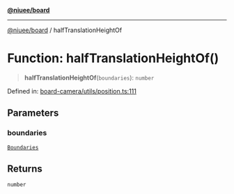 [**@niuee/board**](../README.md)

***

[@niuee/board](../globals.md) / halfTranslationHeightOf

# Function: halfTranslationHeightOf()

> **halfTranslationHeightOf**(`boundaries`): `number`

Defined in: [board-camera/utils/position.ts:111](https://github.com/niuee/board/blob/d74620e4e63da3004adfc7105b7f1136fce9577c/src/board-camera/utils/position.ts#L111)

## Parameters

### boundaries

[`Boundaries`](../type-aliases/Boundaries.md)

## Returns

`number`
